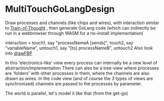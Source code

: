 # MultiTouchGoLangDesign
Draw processes and channels (like chips and wires), with interaction similar to [Train-of-Thought](https://github.com/steltenpower/Train-Of-Thought) , then generate GoLang code (which can indirectly be run in a webbrowser through WASM for a no-install implementation)

interaction = touch1, say "processNameA [sends]", touch2, say "variableName", untouch1, say "[to] processNameB", untouch2
Also look into [drawFBP](https://github.com/jpaulm/drawfbp)

In this 'electronics-like' view every process can internally be a new level of abstraction/implementation
There can also be a tree-view where processes are 'folders' with other processes in them, where the channels are also drawn as wires.
In the code view (and of course the 3 types of views are synchronized) channels are passed to the processes by parameter.

The world is parallel, let's model it like that (from the get-go)
